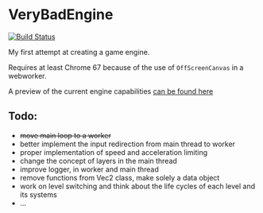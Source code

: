 # VeryBadEngine
[![Build Status](https://travis-ci.org/AbdBarho/VeryBadEngine.svg?branch=master)](https://travis-ci.org/AbdBarho/VeryBadEngine)

My first attempt at creating a game engine.

Requires at least Chrome 67 because of the use of `OffScreenCanvas` in a webworker.

A preview of the current engine capabilities [can be found here](https://abdbarho.github.io/VeryBadEngine/)


## Todo:
- ~~move main loop to a worker~~
- better implement the input redirection from main thread to worker
- proper implementation of speed and acceleration limiting
- change the concept of layers in the main thread
- improve logger, in worker and main thread
- remove functions from Vec2 class, make solely a data object
- work on level switching and think about the life cycles of each level and its systems
- ...
